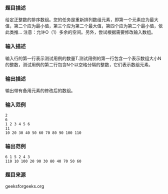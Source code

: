 ### 题目描述
给定正整数的排序数组。您的任务是重新排列数组元素，即第一个元素应为最大值，第二个应为最小值，第三个应为第二个最大值，第四个应为第二个最小值，依此类推... 注意：允许O（1）多余的空间。另外，尝试根据需要修改输入数组。
### 输入描述
输入行的第一行表示测试用例的数量T.测试用例的第一行包含一个表示数组大小N的整数，测试用例的第二行包含N个以空格分隔的整数，它们表示数组元素。
### 输出描述
输出带有备用元素的修改后的数组。
### 输入范例
```
2
6
1 2 3 4 5 6
11 
10 20 30 40 50 60 70 80 90 100 110
```
### 输出范例
```
6 1 5 2 4 3
110 10 100 20 90 30 80 40 70 50 60
```
### 题目来源
geeksforgeeks.org

